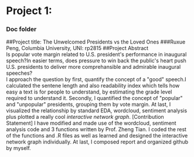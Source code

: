 # Project 1:
### Doc folder
##Project title: The Unwelcomed Presidents vs the Loved Ones
###Ruxue Peng, Columbia University, UNI: rp2815
##Project Abstract   
  Is popular vote margin related to U.S. president's performance in inaugural speech?In easier terms, does pressure to win back the public's heart push U.S. presidents to deliver more comprehansible and admirable inaugural speeches?  
  I approach the question by first, quantify the concept of a "good" speech.I calculated the sentene length and also readability index which tells how easy a text is for people to understand, by estimating the grade level required to understand it. Secondly, I quantified the concept of "popular" and "unpopular" presidents, grouping them by vote margin. At last, I visualized the relationship by standard EDA, wordcloud, sentiment analysis plus plotted a really cool *interactive network graph*.
[Contribution Statement] 
I have modified and made use of the wordcloud, sentiment analysis code and 3 functions written by Prof. Zheng Tian. I coded the rest of the functions and .R files as well as learned and designed the interactive network graph individually. At last, I composed report and organized github by myself. 
